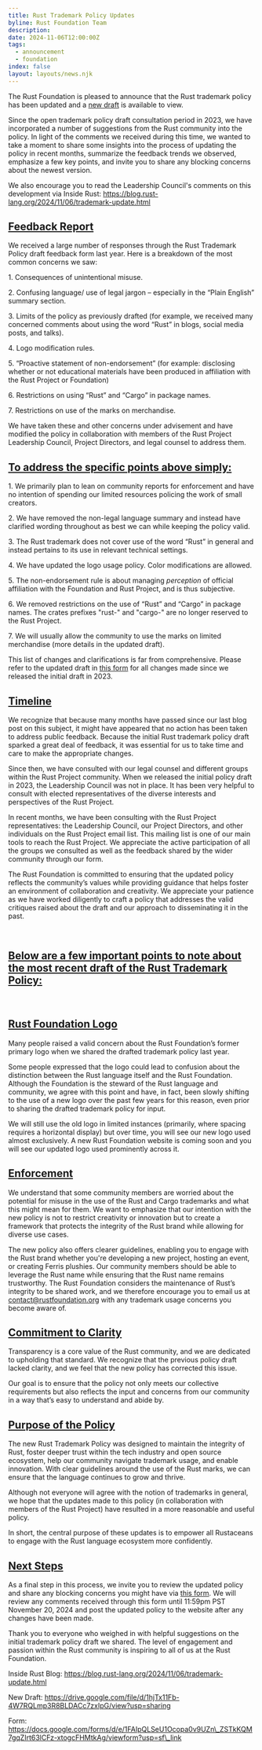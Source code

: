 ```yaml
---
title: Rust Trademark Policy Updates
byline: Rust Foundation Team
description:
date: 2024-11-06T12:00:00Z
tags:
  - announcement
  - foundation
index: false
layout: layouts/news.njk
---
```

The Rust Foundation is pleased to announce that the Rust trademark policy has been updated and a [new draft](https://drive.google.com/file/d/1hjTx11Fb-4W7RQLmp3R8BLDACc7zxIpG/view?usp=sharing) is available to view.

Since the open trademark policy draft consultation period in 2023, we have incorporated a number of suggestions from the Rust community into the policy. In light of the comments we received during this time, we wanted to take a moment to share some insights into the process of updating the policy in recent months, summarize the feedback trends we observed, emphasize a few key points, and invite you to share any blocking concerns about the newest version.

We also encourage you to read the Leadership Council's comments on this development via Inside Rust: <a href="https://blog.rust-lang.org/2024/11/06/trademark-update.html" title="https://blog.rust-lang.org/2024/11/06/trademark-update.html" target="_blank" rel="noreferrer noopener">https://blog.rust-lang.org/2024/11/06/trademark-update.html</a>

## <u>Feedback Report</u>

We received a large number of responses through the Rust Trademark Policy draft feedback form last year. Here is a breakdown of the most common concerns we saw:

1\. Consequences of unintentional misuse.

2\. Confusing language/ use of legal jargon – especially in the “Plain English” summary section.

3\. Limits of the policy as previously drafted (for example, we received many concerned comments about using the word “Rust” in blogs, social media posts, and talks).

4\. Logo modification rules.

5\. “Proactive statement of non-endorsement” (for example: disclosing whether or not educational materials have been produced in affiliation with the Rust Project or Foundation)

6\. Restrictions on using “Rust” and “Cargo” in package names.

7\. Restrictions on use of the marks on merchandise.

We have taken these and other concerns under advisement and have modified the policy in collaboration with members of the Rust Project Leadership Council, Project Directors, and legal counsel to address them.

## **<u>To address the specific points above simply:</u>**

1\. We primarily plan to lean on community reports for enforcement and have no intention of spending our limited resources policing the work of small creators.

2\. We have removed the non-legal language summary and instead have clarified wording throughout as best we can while keeping the policy valid.

3\. The Rust trademark does not cover use of the word “Rust” in general and instead pertains to its use in relevant technical settings.

4\. We have updated the logo usage policy. Color modifications are allowed.

5\. The non-endorsement rule is about managing *perception* of official affiliation with the Foundation and Rust Project, and is thus subjective.

6\. We removed restrictions on the use of “Rust” and “Cargo” in package names. The crates prefixes "rust-" and "cargo-" are no longer reserved to the Rust Project.

7\. We will usually allow the community to use the marks on limited merchandise (more details in the updated draft).

This list of changes and clarifications is far from comprehensive. Please refer to the updated draft in [this form](https://docs.google.com/forms/d/e/1FAIpQLSeU1Ocopa0v9UZn_ZSTkKQM7gqZIrt63lCFz-xtogcFHMtkAg/viewform) for all changes made since we released the initial draft in 2023.

## **<u>Timeline</u>**

We recognize that because many months have passed since our last blog post on this subject, it might have appeared that no action has been taken to address public feedback. Because the initial Rust trademark policy draft sparked a great deal of feedback, it was essential for us to take time and care to make the appropriate changes.

Since then, we have consulted with our legal counsel and different groups within the Rust Project community. When we released the initial policy draft in 2023, the Leadership Council was not in place. It has been very helpful to consult with elected representatives of the diverse interests and perspectives of the Rust Project.

In recent months, we have been consulting with the Rust Project representatives: the Leadership Council, our Project Directors, and other individuals on the Rust Project email list. This mailing list is one of our main tools to reach the Rust Project. We appreciate the active participation of all the groups we consulted as well as the feedback shared by the wider community through our form.

The Rust Foundation is committed to ensuring that the updated policy reflects the community’s values while providing guidance that helps foster an environment of collaboration and creativity. We appreciate your patience as we have worked diligently to craft a policy that addresses the valid critiques raised about the draft and our approach to disseminating it in the past.

&nbsp;

## **<u>Below are a few important points to note about the most recent draft of the Rust Trademark Policy:</u>**

&nbsp;

## **<u>Rust Foundation Logo</u>**

Many people raised a valid concern about the Rust Foundation’s former primary logo when we shared the drafted trademark policy last year.

Some people expressed that the logo could lead to confusion about the distinction between the Rust language itself and the Rust Foundation. Although the Foundation is the steward of the Rust language and community, we agree with this point and have, in fact, been slowly shifting to the use of a new logo over the past few years for this reason, even prior to sharing the drafted trademark policy for input.

We will still use the old logo in limited instances (primarily, where spacing requires a horizontal display) but over time, you will see our new logo used almost exclusively. A new Rust Foundation website is coming soon and you will see our updated logo used prominently across it.

## **<u>Enforcement</u>**

We understand that some community members are worried about the potential for misuse in the use of the Rust and Cargo trademarks and what this might mean for them. We want to emphasize that our intention with the new policy is not to restrict creativity or innovation but to create a framework that protects the integrity of the Rust brand while allowing for diverse use cases.

The new policy also offers clearer guidelines, enabling you to engage with the Rust brand whether you're developing a new project, hosting an event, or creating Ferris plushies. Our community members should be able to leverage the Rust name while ensuring that the Rust name remains trustworthy. The Rust Foundation considers the maintenance of Rust’s integrity to be shared work, and we therefore encourage you to email us at contact@rustfoundation.org with any trademark usage concerns you become aware of.

## **<u>Commitment to Clarity</u>**

Transparency is a core value of the Rust community, and we are dedicated to upholding that standard. We recognize that the previous policy draft lacked clarity, and we feel that the new policy has corrected this issue.

Our goal is to ensure that the policy not only meets our collective requirements but also reflects the input and concerns from our community in a way that’s easy to understand and abide by.

## **<u>Purpose of the Policy</u>**

The new Rust Trademark Policy was designed to maintain the integrity of Rust, foster deeper trust within the tech industry and open source ecosystem, help our community navigate trademark usage, and enable innovation. With clear guidelines around the use of the Rust marks, we can ensure that the language continues to grow and thrive.

Although not everyone will agree with the notion of trademarks in general, we hope that the updates made to this policy (in collaboration with members of the Rust Project) have resulted in a more reasonable and useful policy.

In short, the central purpose of these updates is to empower all Rustaceans to engage with the Rust language ecosystem more confidently.

## **<u>Next Steps</u>**

As a final step in this process, we invite you to review the updated policy and share any blocking concerns you might have via [this form](https://docs.google.com/forms/d/e/1FAIpQLSeU1Ocopa0v9UZn_ZSTkKQM7gqZIrt63lCFz-xtogcFHMtkAg/viewform?usp=sf_link). We will review any comments received through this form until 11:59pm PST November 20, 2024 and post the updated policy to the website after any changes have been made.

Thank you to everyone who weighed in with helpful suggestions on the initial trademark policy draft we shared. The level of engagement and passion within the Rust community is inspiring to all of us at the Rust Foundation.

Inside Rust Blog: <a href="https://blog.rust-lang.org/2024/11/06/trademark-update.html" title="https://blog.rust-lang.org/2024/11/06/trademark-update.html" target="_blank" rel="noreferrer noopener">https://blog.rust-lang.org/2024/11/06/trademark-update.html</a>

New Draft: <u>https://drive.google.com/file/d/1hjTx11Fb-4W7RQLmp3R8BLDACc7zxIpG/view?usp=sharing</u>

Form: https://docs.google.com/forms/d/e/1FAIpQLSeU1Ocopa0v9UZn\_ZSTkKQM7gqZIrt63lCFz-xtogcFHMtkAg/viewform?usp=sf\_link